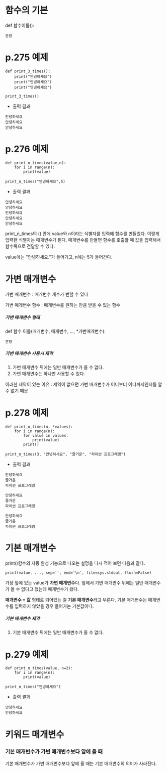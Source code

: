 # 함수의 기본
def 함수이름():

    문장
# p.275 예제
```
def print_3_times():
    print("안녕하세요")
    print("안녕하세요")
    print("안녕하세요")

print_3_times()
```

- 출력 결과
```
안녕하세요
안녕하세요
안녕하세요
```

# p.276 예제
```
def print_n_times(value,n):
    for i in range(n):
        print(value)

print_n_times("안녕하세요",5)
```
- 출력 결과
```
안녕하세요
안녕하세요
안녕하세요
안녕하세요
안녕하세요
```

print_n_times의 () 안에 value와 n이라는 식별자를 입력해 함수를 만들었다. 이렇게 입력한 식별자는 매개변수가 된다. 매개변수를 만들면 함수를 호출할 때 값을 입력해서 함수쪽으로 전달할 수 있다. 

value에는 "안녕하세요."가 들어가고, n에는 5가 들어간다. 

# 가변 매개변수
가변 매개변수 : 매개변수 개수가 변할 수 있다

가변 매개변수 함수 : 매개변수를 원하는 만큼 받을 수 있는 함수

##### 가변 매개변수 형태

def 함수 이름(매개변수, 매개변수, ..., *가변매개변수):

    문장

##### 가변 매개변수 사용시 제약
1. 가변 매개변수 뒤에는 일반 매개변수가 올 수 없다.
2. 가변 매개변수는 하나만 사용할 수 있다.

이러한 제약이 있는 이유 : 제약이 없으면 가변 매개변수가 어디부터 어디까지인지를 알 수 없기 때문

# p.278 예제
```
def print_n_times(n, *values):
    for i in range(n):
        for value in values:
            print(value)
        print()

print_n_times(3, "안녕하세요", "즐거운", "파이썬 프로그래밍")
```

- 출력 결과
```
안녕하세요
즐거운
파이썬 프로그래밍

안녕하세요
즐거운
파이썬 프로그래밍

안녕하세요
즐거운
파이썬 프로그래밍
```

# 기본 매개변수
print()함수의 자동 완성 기능으로 나오는 설명을 다시 적어 보면 다음과 같다. 

```
print(value, ..., sep='', end='\n', file=sys.stdout, flush=False)
```
가장 앞에 있는 value가 **가변 매개변수**다. 앞에서 가변 매개변수 뒤에는 일반 매개변수가 올 수 없다고 했는데 매개변수가 왔다.

**매개변수 = 값** 형태로 되어있는 걸 **기본 매개변수**라고 부른다. 기본 매개변수는 매개변수를 입력하지 않았을 경우 들어가는 기본값이다. 

##### 기본 매개변수 제약
1. 기본 매개변수 뒤에는 일반 매개변수가 올 수 없다.

# p.279 예제
```
def print_n_times(value, n=2):
    for i in range(n):
        print(value)

print_n_times("안녕하세요")
```
- 출력 결과
```
안녕하세요
안녕하세요
```

# 키워드 매개변수
### 기본 매개변수가 가변 매개변수보다 앞에 올 때
기본 매개변수가 가변 매개변수보다 앞에 올 때는 기본 매개변수의 의미가 사라진다. 



